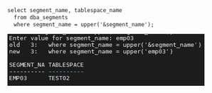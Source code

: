 ```
select segment_name, tablespace_name
  from dba_segments
  where segment_name = upper('&segment_name');
```
<img src="https://github.com/corvina1208/Scripts/blob/main/segment.png">
